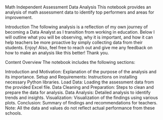 Math Independent Assessment Data Analysis
This notebook provides an analysis of math assessment data to identify top performers and areas for improvement.

Introduction
The following analysis is a reflection of my own journey of becoming a Data Analyst as I transition from working in education. Below I will outline what you will be observing, why it is important, and how it can help teachers be more proactive by simply collecting data from their students. Enjoy! Also, feel free to reach out and give me any feedback on how to make an analysis like this better! Thank you.

Content Overview
The notebook includes the following sections:

Introduction and Motivation: Explanation of the purpose of the analysis and its importance.
Setup and Requirements: Instructions on installing necessary Python libraries.
Load Data: Loading the assessment data from the provided Excel file.
Data Cleaning and Preparation: Steps to clean and prepare the data for analysis.
Data Analysis: Detailed analysis to identify trends and insights.
Visualization: Visualization of the findings using various plots.
Conclusion: Summary of findings and recommendations for teachers.
Note: All the data and values do not reflect actual performance from these schools.
